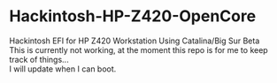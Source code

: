 # Hackintosh-HP-Z420-OpenCore
Hackintosh EFI for HP Z420 Workstation Using Catalina/Big Sur Beta   
This is currently not working, at the moment this repo is for me to keep track of things...   
I will update when I can boot.   
